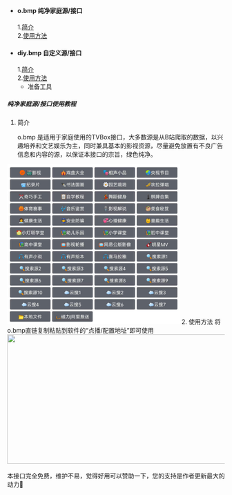 * #### o.bmp 纯净家庭源/接口
  1.<a href="#o1">简介</a>  
  2.<a href="#o2">使用方法</a>
* #### diy.bmp 自定义源/接口
  1.<a href="#o3">简介</a>  
  2.<a href="#o4">使用方法</a>
    - 准备工具

##### 纯净家庭源/接口使用教程
1. <a id="o1">简介</a>  

    o.bmp 是适用于家庭使用的TVBox接口，大多数源是从B站爬取的数据，以兴趣培养和文艺娱乐为主，同时兼具基本的影视资源，尽量避免放置有不良广告信息和内容的源，以保证本接口的宗旨，绿色纯净。  
<img src="https://raw.githubusercontent.com/HiTang123/abc/main/o家庭源概览.png" style="width:400px;height:370px;" />  
2. <a id="o2">使用方法</a>   
将o.bmp直链复制粘贴到软件的“点播/配置地址”即可使用  
<img src="https://agit.ai/cacifer/xyz/raw/branch/master/img/示例.jpg" style="width:600px;height:300px;" />  





本接口完全免费，维护不易，觉得好用可以赞助一下，您的支持是作者更新最大的动力🌹
